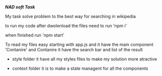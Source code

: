 ***NAD soft Task***

My task solve problem to the best way for searching in wikipedia   

to run my code after dwolenload the files need to run 'npm i'

when finished run 'npm start'


To read my files easy starting with app.js and it have the main component 'Contanire' 
and Contanire it have the search bar and list of the result 

- style folder it have all my styles files to make my solution more atractive

- context folder it is to make a state managent for all the components 




